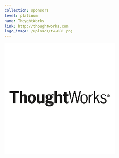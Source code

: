 ```yaml
---
collection: sponsors
level: platinum
name: ThoyghtWorks
link: http://thoughtworks.com
logo_image: /uploads/tw-001.png
---
```



![](/uploads/versions/tw-001---x----360-360x---.png)